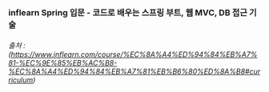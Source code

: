 ### inflearn Spring 입문 - 코드로 배우는 스프링 부트, 웹 MVC, DB 접근 기술

###### 출처 : (https://www.inflearn.com/course/%EC%8A%A4%ED%94%84%EB%A7%81-%EC%9E%85%EB%AC%B8-%EC%8A%A4%ED%94%84%EB%A7%81%EB%B6%80%ED%8A%B8#curriculum)
